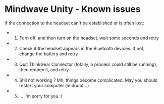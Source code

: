 # Mindwave Unity - Known issues

If the connection to the headset can't be established or is often lost:

* 1) Turn off, and then turn on the headset, wait some seconds and retry
* 2) Check if the headset appears in the Bluetooth devices. If not, change the battery and retry
* 3) Quit ThinkGear Connector (totally, a process could still be running), then reopen it, and retry
* 4) Still not working ? Mh, things become complicated. May you should restart your computer (in doubt...)
* 5) ... I'm sorry for you :/